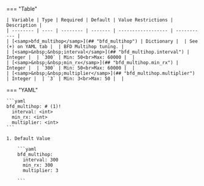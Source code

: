 === "Table"

    | Variable | Type | Required | Default | Value Restrictions | Description |
    | -------- | ---- | -------- | ------- | ------------------ | ----------- |
    | [<samp>bfd_multihop</samp>](## "bfd_multihop") | Dictionary |  | See (+) on YAML tab |  | BFD Multihop tuning. |
    | [<samp>&nbsp;&nbsp;interval</samp>](## "bfd_multihop.interval") | Integer |  | `300` | Min: 50<br>Max: 60000 |  |
    | [<samp>&nbsp;&nbsp;min_rx</samp>](## "bfd_multihop.min_rx") | Integer |  | `300` | Min: 50<br>Max: 60000 |  |
    | [<samp>&nbsp;&nbsp;multiplier</samp>](## "bfd_multihop.multiplier") | Integer |  | `3` | Min: 3<br>Max: 50 |  |

=== "YAML"

    ```yaml
    bfd_multihop: # (1)!
      interval: <int>
      min_rx: <int>
      multiplier: <int>
    ```

    1. Default Value

        ```yaml
        bfd_multihop:
          interval: 300
          min_rx: 300
          multiplier: 3

        ```
